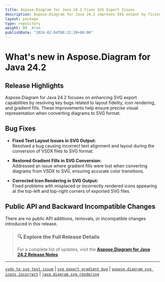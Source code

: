 ```yaml
---
title: Aspose.Diagram for Java 24.2 Fixes SVG Export Issues
description: Aspose.Diagram for Java 24.2 improves SVG output by fixing text layout, icon rendering, and gradient fill loss
layout: package
type: repository
weight: 00	#rem
publishDate: "2024-02-04T08:22:38+00:00"
---
```


# What's new in Aspose.Diagram for Java 24.2

## Release Highlights

Aspose.Diagram for Java 24.2 focuses on enhancing SVG export capabilities by resolving key bugs related to layout fidelity, icon rendering, and gradient fills. These improvements help ensure precise visual representation when converting diagrams to SVG format.

## Bug Fixes

- **Fixed Text Layout Issues in SVG Output:**  
  Resolved a bug causing incorrect text alignment and layout during the conversion of VSDX files to SVG format.

- **Restored Gradient Fills in SVG Conversion:**  
  Addressed an issue where gradient fills were lost when converting diagrams from VSDX to SVG, ensuring accurate color transitions.

- **Corrected Icon Rendering in SVG Output:**  
  Fixed problems with misplaced or incorrectly rendered icons appearing at the top-left and top-right corners of exported SVG files.

## Public API and Backward Incompatible Changes

There are no public API additions, removals, or incompatible changes introduced in this release.

> ### 🔍 Explore the Full Release Details  
>
> For a complete list of updates, visit the **[Aspose.Diagram for Java 24.2 Release Notes](https://releases.aspose.com/diagram/java/release-notes/2024/aspose-diagram-for-java-24-2-release-notes/)**

---

[`vsdx to svg text issue`](https://search.aspose.com/q/vsdx-to-svg-text-issue.html) | [`svg export gradient bug`](https://search.aspose.com/q/svg-export-gradient-bug.html) | [`aspose.diagram svg icons incorrect`](https://search.aspose.com/q/aspose.diagram-svg-icons-incorrect.html) | [`java diagram svg rendering`](https://search.aspose.com/q/java-diagram-svg-rendering.html)

